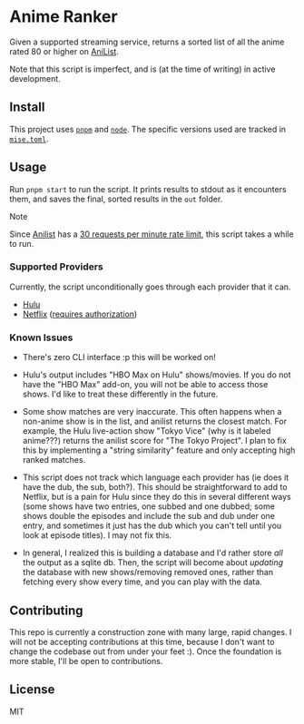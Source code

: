 # Anime Ranker

Given a supported streaming service, returns a sorted list of all the anime rated 80 or higher on [AniList].

Note that this script is imperfect, and is (at the time of writing) in active development.

## Install

This project uses [`pnpm`] and [`node`]. The specific versions used are tracked in [`mise.toml`](./mise.toml).

## Usage

Run `pnpm start` to run the script. It prints results to stdout as it encounters them, and saves the
final, sorted results in the `out` folder.

> [!NOTE]
> Since [Anilist] has a [30 requests per minute rate limit][rate limit], this script takes a while to run.

### Supported Providers

Currently, the script unconditionally goes through each provider that it can.

- [Hulu]
- [Netflix] ([requires authorization](./docs/NETFLIX.md))

### Known Issues

- There's zero CLI interface :p this will be worked on!

- Hulu's output includes "HBO Max on Hulu" shows/movies. If you do not have the "HBO Max" add-on,
  you will not be able to access those shows. I'd like to treat these differently in the future.

- Some show matches are very inaccurate. This often happens when a non-anime show is in the list,
  and anilist returns the closest match. For example, the Hulu live-action show "Tokyo Vice" (why
  is it labeled anime???) returns the anilist score for "The Tokyo Project". I plan to fix this by
  implementing a "string similarity" feature and only accepting high ranked matches.

- This script does not track which language each provider has (ie does it have the dub, the sub,
  both?). This should be straightforward to add to Netflix, but is a pain for Hulu since they do
  this in several different ways (some shows have two entries, one subbed and one dubbed; some shows
  double the episodes and include the sub and dub under one entry, and sometimes it just has the dub
  which you can't tell until you look at episode titles). I may not fix this.

- In general, I realized this is building a database and I'd rather store _all_ the output as a
  sqlite db. Then, the script will become about _updating_ the database with new shows/removing
  removed ones, rather than fetching every show every time, and you can play with the data.

## Contributing

This repo is currently a construction zone with many large, rapid changes. I will not be accepting
contributions at this time, because I don't want to change the codebase out from under your feet :).
Once the foundation is more stable, I'll be open to contributions.

## License

MIT

[AniList]: https://anilist.co
[`pnpm`]: https://pnpm.io/
[`node`]: https://nodejs.org/en
[rate limit]: https://docs.anilist.co/guide/rate-limiting
[Hulu]: https://hulu.com
[Netflix]: https://netflix.com
